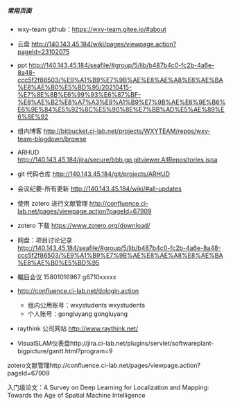 ##### 常用页面

- wxy-team github：https://wxy-team.gitee.io/#about

- 云盘 http://140.143.45.184/wiki/pages/viewpage.action?pageId=23102075
- ppt http://140.143.45.184/seafile/#group/5/lib/b487b4c0-fc2b-4a6e-8a48-ccc5f2f86503/%E9%A1%B9%E7%9B%AE%E8%AE%A8%E8%AE%BA%E8%AE%B0%E5%BD%95/20210415-%E7%8E%8B%E6%99%93%E6%87%BF-%E8%AE%B2%E8%A7%A3%E9%A1%B9%E7%9B%AE%E6%9E%B6%E6%9E%84%E5%92%8C%E5%90%8E%E7%BB%AD%E5%AE%89%E6%8E%92
- 组内博客 http://bitbucket.ci-lab.net/projects/WXYTEAM/repos/wxy-team-blogdown/browse
- ARHUD http://140.143.45.184/jira/secure/bbb.gp.gitviewer.AllRepositories.jspa
- git 代码仓库 http://140.143.45.184/git/projects/ARHUD
- 会议纪要-所有更新 http://140.143.45.184/wiki/#all-updates
- 使用 zotero 进行文献管理 http://confluence.ci-lab.net/pages/viewpage.action?pageId=67909
- zotero 下载 https://www.zotero.org/download/
- 网盘：项目讨论记录 http://140.143.45.184/seafile/#group/5/lib/b487b4c0-fc2b-4a6e-8a48-ccc5f2f86503/%E9%A1%B9%E7%9B%AE%E8%AE%A8%E8%AE%BA%E8%AE%B0%E5%BD%95
- 瞩目会议 15801016967 g6710xxxxx
- http://confluence.ci-lab.net/dologin.action
  - 组内公用账号：wxystudents wxystudents
  - 个人账号：gongluyang gongluyang
- raythink 公司网站 http://www.raythink.net/
- VisualSLAM仪表盘http://jira.ci-lab.net/plugins/servlet/softwareplant-bigpicture/gantt.html?program=9



zotero文献管理http://confluence.ci-lab.net/pages/viewpage.action?pageId=67909



入门级论文：A Survey on Deep Learning for Localization and Mapping: Towards the Age of Spatial Machine Intelligence

































